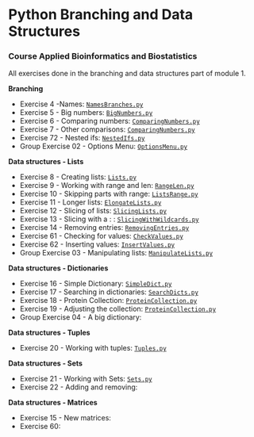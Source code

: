# Python Branching and Data Structures
### Course Applied Bioinformatics and Biostatistics
All exercises done in the branching and data structures part of module 1.

**Branching**
* Exercise 4 -Names: [`NamesBranches.py`](https://github.com/rominafernandez/Python_Branching_and_Datastructures/blob/master/NamesBranches.py)
* Exercise 5 - Big numbers: [`BigNumbers.py`](https://github.com/rominafernandez/Python_Branching_and_Datastructures/blob/master/BigNumbers.py)
* Exercise 6 - Comparing numbers: [`ComparingNumbers.py`](https://github.com/rominafernandez/Python_Branching_and_Datastructures/blob/master/ComparingNumbers.py)
* Exercise 7 - Other comparisons: [`ComparingNumbers.py`](https://github.com/rominafernandez/Python_Branching_and_Datastructures/blob/master/ComparingNumbers.py)
* Exercise 72 - Nested ifs: [`NestedIfs.py`](https://github.com/rominafernandez/Python_Branching_and_Datastructures/blob/master/NestedIfs.py)
* Group Exercise 02 - Options Menu: [`OptionsMenu.py`](https://github.com/rominafernandez/Python_Branching_and_Datastructures/blob/master/OptionsMenu.py)

**Data structures - Lists**
* Exercise 8 - Creating lists: [`Lists.py`](https://github.com/rominafernandez/Python_Branching_and_Datastructures/blob/master/Lists.py)
* Exercise 9 - Working with range and len: [`RangeLen.py`](https://github.com/rominafernandez/Python_Branching_and_Datastructures/blob/master/RangeLen.py)
* Exercise 10 - Skipping parts with range: [`ListsRange.py`](https://github.com/rominafernandez/Python_Branching_and_Datastructures/blob/master/ListsRange.py)
* Exercise 11 - Longer lists: [`ElongateLists.py`](https://github.com/rominafernandez/Python_Branching_and_Datastructures/blob/master/ElongateLists.py)
* Exercise 12 - Slicing of lists: [`SlicingLists.py`](https://github.com/rominafernandez/Python_Branching_and_Datastructures/blob/master/SlicingLists.py)
* Exercise 13 - Slicing with a : : [`SlicingWithWildcards.py`](https://github.com/rominafernandez/Python_Branching_and_Datastructures/blob/master/SlicingWithWildcards.py)
* Exercise 14 - Removing entries: [`RemovingEntries.py`](https://github.com/rominafernandez/Python_Branching_and_Datastructures/blob/master/RemovingEntries.py)
* Exercise 61 - Checking for values: [`CheckValues.py`](https://github.com/rominafernandez/Python_Branching_and_Datastructures/blob/master/CheckValues.py)
* Exercise 62 - Inserting values: [`InsertValues.py`](https://github.com/rominafernandez/Python_Branching_and_Datastructures/blob/master/InsertValues.py)
* Group Exercise 03 - Manipulating lists: [`ManipulateLists.py`](https://github.com/rominafernandez/Python_Branching_and_Datastructures/blob/master/ManipulateLists.py)

**Data structures - Dictionaries**
* Exercise 16 - Simple Dictionary: [`SimpleDict.py`](https://github.com/rominafernandez/Python_Branching_and_Datastructures/blob/master/SimpleDict.py)
* Exercise 17 - Searching in dictionaries: [`SearchDicts.py`](https://github.com/rominafernandez/Python_Branching_and_Datastructures/blob/master/SearchDicts.py)
* Exercise 18 - Protein Collection: [`ProteinCollection.py`](https://github.com/rominafernandez/Python_Branching_and_Datastructures/blob/master/ProteinCollection.py)
* Exercise 19 - Adjusting the collection: [`ProteinCollection.py`](https://github.com/rominafernandez/Python_Branching_and_Datastructures/blob/master/ProteinCollection.py)
* Group Exercise 04 - A big dictionary: 

**Data structures - Tuples**
* Exercise 20 - Working with tuples: [`Tuples.py`](https://github.com/rominafernandez/Python_Branching_and_Datastructures/blob/master/Tuples.py)

**Data structures - Sets**
* Exercise 21 - Working with Sets: [`Sets.py`](https://github.com/rominafernandez/Python_Branching_and_Datastructures/blob/master/Sets.py)
* Exercise 22 - Adding and removing:

**Data structures - Matrices**
* Exercise 15 - New matrices:
* Exercise 60:
